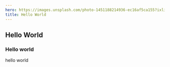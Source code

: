 ```yaml
---
hero: https://images.unsplash.com/photo-1451188214936-ec16af5ca155?ixlib=rb-1.2.1&ixid=eyJhcHBfaWQiOjEyMDd9&auto=format&fit=crop&w=1400&q=80
title: Hello World
---
```

## Hello World

### Hello world

hello world
    